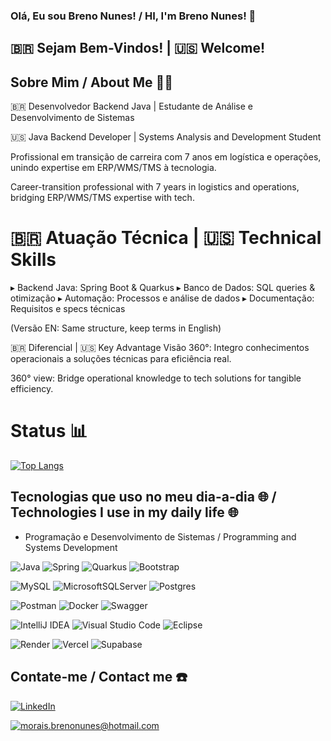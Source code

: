 ### Olá, Eu sou Breno Nunes! / HI, I'm Breno Nunes! 👋

## 🇧🇷 Sejam Bem-Vindos! | 🇺🇸 Welcome!


## Sobre Mim / About Me 🙋‍♂️

🇧🇷 Desenvolvedor Backend Java | Estudante de Análise e Desenvolvimento de Sistemas

🇺🇸 Java Backend Developer | Systems Analysis and Development Student

Profissional em transição de carreira com 7 anos em logística e operações, unindo expertise em ERP/WMS/TMS à tecnologia.

Career-transition professional with 7 years in logistics and operations, bridging ERP/WMS/TMS expertise with tech.

# 🇧🇷 Atuação Técnica | 🇺🇸 Technical Skills
▸ Backend Java: Spring Boot & Quarkus
▸ Banco de Dados: SQL queries & otimização
▸ Automação: Processos e análise de dados
▸ Documentação: Requisitos e specs técnicas

(Versão EN: Same structure, keep terms in English)

🇧🇷 Diferencial | 🇺🇸 Key Advantage
Visão 360°: Integro conhecimentos operacionais a soluções técnicas para eficiência real.

360° view: Bridge operational knowledge to tech solutions for tangible efficiency.

# Status 📊

[![Top Langs](https://github-readme-stats.vercel.app/api/top-langs/?username=brenonun3s)](https://github.com/brenonun3s/github-readme-stats)


## Tecnologias que uso no meu dia-a-dia 🌐 / Technologies I use in my daily life 🌐

- Programação e Desenvolvimento de Sistemas / Programming and Systems Development

![Java](https://img.shields.io/badge/java-%23ED8B00.svg?style=for-the-badge&logo=openjdk&logoColor=white)
![Spring](https://img.shields.io/badge/spring-%236DB33F.svg?style=for-the-badge&logo=spring&logoColor=white)
![Quarkus](https://img.shields.io/badge/quarkus-%234794EB.svg?style=for-the-badge&logo=quarkus&logoColor=white)
![Bootstrap](https://img.shields.io/badge/bootstrap-%238511FA.svg?style=for-the-badge&logo=bootstrap&logoColor=white)

![MySQL](https://img.shields.io/badge/mysql-4479A1.svg?style=for-the-badge&logo=mysql&logoColor=white)
![MicrosoftSQLServer](https://img.shields.io/badge/Microsoft%20SQL%20Server-CC2927?style=for-the-badge&logo=microsoft%20sql%20server&logoColor=white)
![Postgres](https://img.shields.io/badge/postgres-%23316192.svg?style=for-the-badge&logo=postgresql&logoColor=white)

![Postman](https://img.shields.io/badge/Postman-FF6C37?style=for-the-badge&logo=postman&logoColor=white)
![Docker](https://img.shields.io/badge/docker-%230db7ed.svg?style=for-the-badge&logo=docker&logoColor=white)
![Swagger](https://img.shields.io/badge/-Swagger-%23Clojure?style=for-the-badge&logo=swagger&logoColor=white)


![IntelliJ IDEA](https://img.shields.io/badge/IntelliJIDEA-000000.svg?style=for-the-badge&logo=intellij-idea&logoColor=white)
![Visual Studio Code](https://img.shields.io/badge/Visual%20Studio%20Code-0078d7.svg?style=for-the-badge&logo=visual-studio-code&logoColor=white)
![Eclipse](https://img.shields.io/badge/Eclipse-FE7A16.svg?style=for-the-badge&logo=Eclipse&logoColor=white)

![Render](https://img.shields.io/badge/Render-%46E3B7.svg?style=for-the-badge&logo=render&logoColor=white)
![Vercel](https://img.shields.io/badge/vercel-%23000000.svg?style=for-the-badge&logo=vercel&logoColor=white)
![Supabase](https://img.shields.io/badge/Supabase-3ECF8E?style=for-the-badge&logo=supabase&logoColor=white)




## Contate-me / Contact me ☎️

[![LinkedIn](https://img.shields.io/badge/linkedin-%230077B5.svg?style=for-the-badge&logo=linkedin&logoColor=white)](https://www.linkedin.com/in/brenonun3s/)

[![morais.brenonunes@hotmail.com](https://img.shields.io/badge/Microsoft_Outlook-0078D4?style=for-the-badge&logo=microsoft-outlook&logoColor=white)](mailto:morais.brenonunes@hotmail.com)

